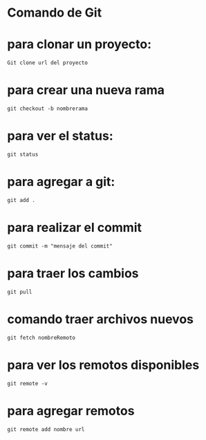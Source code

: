 # Comando de Git

# para clonar un proyecto:
    Git clone url del proyecto

# para crear una nueva rama
    git checkout -b nombrerama

# para ver el status:
    git status
    
# para agregar a git:
    git add .

# para realizar el commit
    git commit -m "mensaje del commit"

# para traer los cambios
    git pull
    
# comando traer archivos nuevos
    git fetch nombreRemoto

# para ver los remotos disponibles
    git remote -v

# para agregar remotos
    git remote add nombre url


